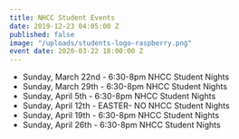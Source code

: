```yaml
---
title: NHCC Student Events
date: 2019-12-23 04:05:00 Z
published: false
image: "/uploads/students-logo-raspberry.png"
event date: 2020-03-22 18:00:00 Z
---
```


* Sunday, March 22nd     - 6:30-8pm NHCC Student Nights
* Sunday, March 29th     - 6:30-8pm NHCC Student Nights
* Sunday, April 5th      - 6:30-8pm NHCC Student Nights
* Sunday, April 12th     - EASTER- NO NHCC Student Nights
* Sunday, April 19th     - 6:30-8pm NHCC Student Nights
* Sunday, April 26th     - 6:30-8pm NHCC Student Nights